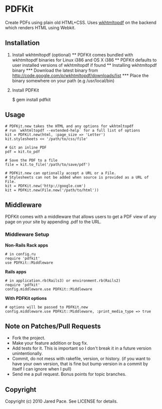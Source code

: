 # PDFKit

Create PDFs using plain old HTML+CSS. Uses [wkhtmltopdf](http://github.com/antialize/wkhtmltopdf) on the backend which renders HTML using Webkit.

## Installation

1. Install wkhtmltopdf (optional)
** PDFKit comes bundled with wkhtmltopdf binaries for Linux i386 and OS X i386
** PDFKit defaults to user installed versions of wkhtmltopdf if found
** Installing wkhtmltopdf binary
*** Download the latest binary from http://code.google.com/p/wkhtmltopdf/downloads/list
*** Place the binary somewhere on your path (e.g /usr/local/bin)
2. Install PDFKit

    $ gem install pdfkit
   
## Usage
    
    # PDFKit.new takes the HTML and any options for wkhtmltopdf
    # run `wkhtmltopdf --extended-help` for a full list of options
    kit = PDFKit.new(html, :page_size => 'Letter')
    kit.stylesheets << '/path/to/css/file'
    
    # Git an inline PDF
    pdf = kit.to_pdf
    
    # Save the PDF to a file
    file = kit.to_file('/path/to/save/pdf')
    
    # PDFKit.new can optionally accept a URL or a File.
    # Stylesheets can not be added when source is provided as a URL of File.
    kit = PDFKit.new('http://google.com')
    kit = PDFKit.new(File.new('/path/to/html'))
   
## Middleware

PDFKit comes with a middleware that allows users to get a PDF view of any page on your site by appending .pdf to the URL.

### Middleware Setup

**Non-Rails Rack apps**
   
    # in config.ru
    require 'pdfkit'
    use PDFKit::Middleware
    
**Rails apps**

    # in application.rb(Rails3) or environment.rb(Rails2)
    require 'pdfkit'
    config.middleware.use PDFKit::Middleware
    
**With PDFKit options**

    # options will be passed to PDFKit.new
    config.middleware.use PDFKit::Middleware, :print_media_type => true


## Note on Patches/Pull Requests
 
* Fork the project.
* Make your feature addition or bug fix.
* Add tests for it. This is important so I don't break it in a
  future version unintentionally.
* Commit, do not mess with rakefile, version, or history.
  (if you want to have your own version, that is fine but bump version in a commit by itself I can ignore when I pull)
* Send me a pull request. Bonus points for topic branches.

## Copyright

Copyright (c) 2010 Jared Pace. See LICENSE for details.
